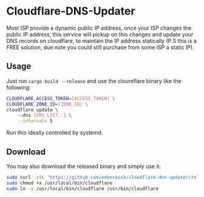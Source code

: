 
# Cloudflare-DNS-Updater

Most ISP provide a dynamic public IP address, once your ISP changes the public IP address, this service will pickup on this changes and update your DNS records on cloudflare, to maintain
the IP address statically (P.S this is a FREE solution, due note you could still purchase from some ISP a static IP).

## Usage

Just run `cargo build --release` and use the cloureflare binary like the following:

```sh
CLOUDFLARE_ACCESS_TOKEN=[ACCESS_TOKEN] \
CLOUDFLARE_ZONE_ID=[ZONE_ID] \
cloudflare update \ 
    --dns [DNS_LIST..] \
    --intervals 5
```

Run this ideally controlled by systemd.

## Download

You may also download the released binary and simply use it:

```sh
sudo curl -sSL "https://github.com/edenreich/cloudflare-dns-updater/releases/download/v1.0.0/cloudflare" -o /usr/local/bin/cloudflare
sudo chmod +x /usr/local/bin/cloudflare
sudo ln -s /usr/local/bin/cloudflare /usr/bin/cloudflare
```
